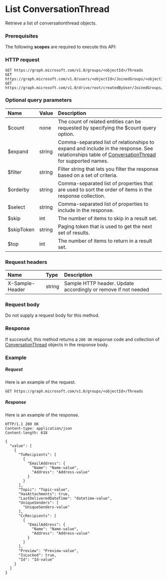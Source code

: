 # List ConversationThread

Retrieve a list of conversationthread objects.
### Prerequisites
The following **scopes** are required to execute this API: 
### HTTP request
<!-- { "blockType": "ignored" } -->
```http
GET https://graph.microsoft.com/v1.0/groups/<objectId>/Threads
GET https://graph.microsoft.com/v1.0/users/<objectId>/JoinedGroups/<objectId>/Threads
GET https://graph.microsoft.com/v1.0/drive/root/createdByUser/JoinedGroups/<objectId>/Threads
```
### Optional query parameters
|Name|Value|Description|
|:---------------|:--------|:-------|
|$count|none|The count of related entities can be requested by specifying the $count query option.|
|$expand|string|Comma-separated list of relationships to expand and include in the response. See relationships table of [ConversationThread](../resources/conversationthread.md) for supported names. |
|$filter|string|Filter string that lets you filter the response based on a set of criteria.|
|$orderby|string|Comma-separated list of properties that are used to sort the order of items in the response collection.|
|$select|string|Comma-separated list of properties to include in the response.|
|$skip|int|The number of items to skip in a result set.|
|$skipToken|string|Paging token that is used to get the next set of results.|
|$top|int|The number of items to return in a result set.|

### Request headers
| Name       | Type | Description|
|:-----------|:------|:----------|
| X-Sample-Header  | string  | Sample HTTP header. Update accordingly or remove if not needed|

### Request body
Do not supply a request body for this method.
### Response
If successful, this method returns a `200 OK` response code and collection of [ConversationThread](../resources/conversationthread.md) objects in the response body.
### Example
##### Request
Here is an example of the request.
<!-- {
  "blockType": "request",
  "name": "get_threads"
}-->
```http
GET https://graph.microsoft.com/v1.0/groups/<objectId>/Threads
```
##### Response
Here is an example of the response.
<!-- {
  "blockType": "response",
  "truncated": false,
  "@odata.type": "microsoft.graph.conversationthread",
  "isCollection": true
} -->
```http
HTTP/1.1 200 OK
Content-type: application/json
Content-length: 618

{
  "value": [
    {
      "ToRecipients": [
        {
          "EmailAddress": {
            "Name": "Name-value",
            "Address": "Address-value"
          }
        }
      ],
      "Topic": "Topic-value",
      "HasAttachments": true,
      "LastDeliveredDateTime": "datetime-value",
      "UniqueSenders": [
        "UniqueSenders-value"
      ],
      "CcRecipients": [
        {
          "EmailAddress": {
            "Name": "Name-value",
            "Address": "Address-value"
          }
        }
      ],
      "Preview": "Preview-value",
      "IsLocked": true,
      "Id": "Id-value"
    }
  ]
}
```

<!-- uuid: 8fcb5dbc-d5aa-4681-8e31-b001d5168d79
2015-10-25 14:57:30 UTC -->
<!-- {
  "type": "#page.annotation",
  "description": "List ConversationThread",
  "keywords": "",
  "section": "documentation",
  "tocPath": ""
}-->